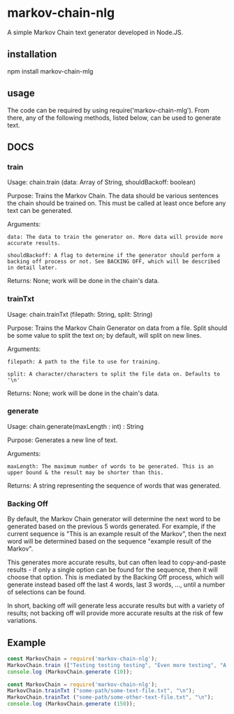 # markov-chain-nlg
A simple Markov Chain text generator developed in Node.JS.


## installation
npm install markov-chain-mlg

## usage
The code can be required by using require('markov-chain-mlg'). From there, any of the following methods, listed below, can be used to generate text.


## DOCS

### train
  Usage: chain.train (data: Array of String, shouldBackoff: boolean)

  Purpose: Trains the Markov Chain. The data should be various sentences the chain should be trained on. This must be called at least once before any text can be generated.

  Arguments:

    data: The data to train the generator on. More data will provide more accurate results.

    shouldBackoff: A flag to determine if the generator should perform a backing off process or not. See BACKING OFF, which will be described in detail later.

  Returns: None; work will be done in the chain's data.

### trainTxt
  Usage: chain.trainTxt (filepath: String, split: String)

  Purpose: Trains the Markov Chain Generator on data from a file. Split should be some value to split the text on; by default, will split on new lines.

  Arguments:

    filepath: A path to the file to use for training.

    split: A character/characters to split the file data on. Defaults to '\n'

  Returns: None; work will be done in the chain's data.

### generate
  Usage: chain.generate(maxLength : int) : String

  Purpose: Generates a new line of text.

  Arguments:

    maxLength: The maximum number of words to be generated. This is an upper bound & the result may be shorter than this.

  Returns: A string representing the sequence of words that was generated.

### Backing Off
  By default, the Markov Chain generator will determine the next word to be generated based on the previous 5 words generated. For example, if the current sequence is "This is an example result of the Markov", then the next word will be determined based on the sequence "example result of the Markov".

  This generates more accurate results, but can often lead to copy-and-paste results - if only a single option can be found for the sequence, then it will choose that option. This is mediated by the Backing Off process, which will generate instead based off the last 4 words, last 3 words, ..., until a number of selections can be found.

  In short, backing off will generate less accurate results but with a variety of results; not backing off will provide more accurate results at the risk of few variations.

## Example
```javascript
const MarkovChain = require('markov-chain-nlg');
MarkovChain.train (["Testing testing testing", "Even more testing", "A final test"], true);
console.log (MarkovChain.generate (10));
```

```javascript
const MarkovChain = require('markov-chain-nlg');
MarkovChain.trainTxt ("some-path/some-text-file.txt", "\n");
MarkovChain.trainTxt ("some-path/some-other-text-file.txt", "\n");
console.log (MarkovChain.generate (150));
```

